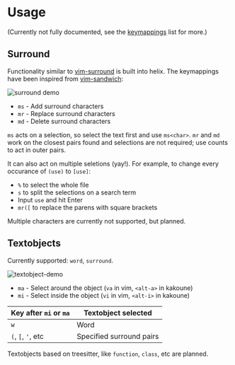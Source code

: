 # Usage

(Currently not fully documented, see the [keymappings](./keymap.md) list for more.)

## Surround

Functionality similar to [vim-surround](https://github.com/tpope/vim-surround) is built into
helix. The keymappings have been inspired from [vim-sandwich](https://github.com/machakann/vim-sandwich):

![surround demo](https://user-images.githubusercontent.com/23398472/122865801-97073180-d344-11eb-8142-8f43809982c6.gif)

- `ms` - Add surround characters
- `mr` - Replace surround characters
- `md` - Delete surround characters

`ms` acts on a selection, so select the text first and use `ms<char>`. `mr` and `md` work
on the closest pairs found and selections are not required; use counts to act in outer pairs.

It can also act on multiple seletions (yay!). For example, to change every occurance of `(use)` to `[use]`:

- `%` to select the whole file
- `s` to split the selections on a search term
- Input `use` and hit Enter
- `mr([` to replace the parens with square brackets

Multiple characters are currently not supported, but planned.

## Textobjects

Currently supported: `word`, `surround`.

![textobject-demo](https://user-images.githubusercontent.com/23398472/124231131-81a4bb00-db2d-11eb-9d10-8e577ca7b177.gif)

- `ma` - Select around the object (`va` in vim, `<alt-a>` in kakoune)
- `mi` - Select inside the object (`vi` in vim, `<alt-i>` in kakoune)

| Key after `mi` or `ma` | Textobject selected      |
| ---                    | ---                      |
| `w`                    | Word                     |
| `(`, `[`, `'`, etc     | Specified surround pairs |

Textobjects based on treesitter, like `function`, `class`, etc are planned.
